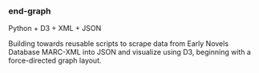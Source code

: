 ### end-graph

Python + D3 + XML + JSON

Building towards reusable scripts to scrape data from Early Novels Database MARC-XML  into JSON and visualize using D3, beginning with a force-directed graph layout.
